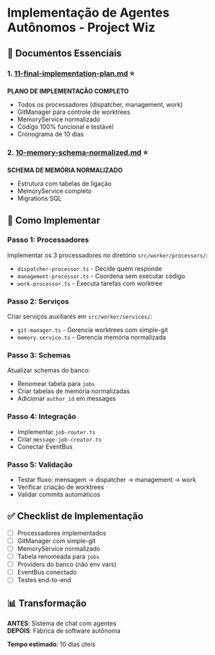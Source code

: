 # Implementação de Agentes Autônomos - Project Wiz

## 📁 Documentos Essenciais

### 1. [11-final-implementation-plan.md](11-final-implementation-plan.md) ⭐
**PLANO DE IMPLEMENTAÇÃO COMPLETO**
- Todos os processadores (dispatcher, management, work)
- GitManager para controle de worktrees
- MemoryService normalizado
- Código 100% funcional e testável
- Cronograma de 10 dias

### 2. [10-memory-schema-normalized.md](10-memory-schema-normalized.md) ⭐
**SCHEMA DE MEMÓRIA NORMALIZADO**
- Estrutura com tabelas de ligação
- MemoryService completo
- Migrations SQL

## 🚀 Como Implementar

### Passo 1: Processadores
Implementar os 3 processadores no diretório `src/worker/processors/`:
- `dispatcher-processor.ts` - Decide quem responde
- `management-processor.ts` - Coordena sem executar código  
- `work-processor.ts` - Executa tarefas com worktree

### Passo 2: Serviços
Criar serviços auxiliares em `src/worker/services/`:
- `git-manager.ts` - Gerencia worktrees com simple-git
- `memory.service.ts` - Gerencia memória normalizada

### Passo 3: Schemas
Atualizar schemas do banco:
- Renomear tabela para `jobs`
- Criar tabelas de memória normalizadas
- Adicionar `author_id` em messages

### Passo 4: Integração
- Implementar `job-router.ts`
- Criar `message-job-creator.ts`
- Conectar EventBus

### Passo 5: Validação
- Testar fluxo: mensagem → dispatcher → management → work
- Verificar criação de worktrees
- Validar commits automáticos

## ✅ Checklist de Implementação

- [ ] Processadores implementados
- [ ] GitManager com simple-git
- [ ] MemoryService normalizado
- [ ] Tabela renomeada para `jobs`
- [ ] Providers do banco (não env vars)
- [ ] EventBus conectado
- [ ] Testes end-to-end

## 📊 Transformação

**ANTES**: Sistema de chat com agentes  
**DEPOIS**: Fábrica de software autônoma

**Tempo estimado**: 10 dias úteis